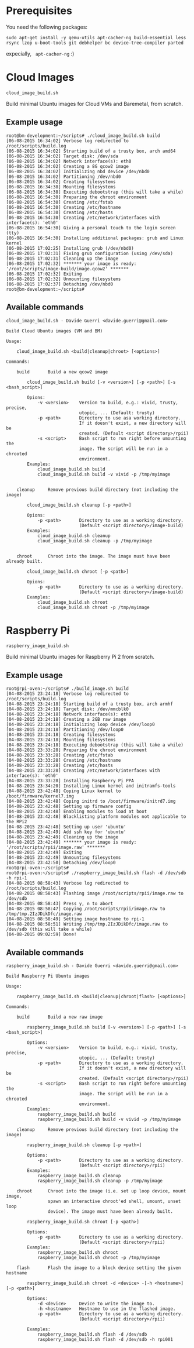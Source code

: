 Prerequisites
=============

You need the following packages:

    sudo apt-get install -y qemu-utils apt-cacher-ng build-essential less rsync lzop u-boot-tools git debhelper bc device-tree-compiler parted

expecially, ` apt-cacher-ng` :)

Cloud Images
============

`cloud_image_build.sh`

Build minimal Ubuntu images for Cloud VMs and Baremetal, from scratch.

Example usage
-------------

    root@bm-development:~/scripts# ./cloud_image_build.sh build
    [06-08-2015 16:34:02] Verbose log redirected to /root/scripts/build.log
    [06-08-2015 16:34:02] Strarting build of a trusty box, arch amd64
    [06-08-2015 16:34:02] Target disk: /dev/sda
    [06-08-2015 16:34:02] Network interface(s): eth0
    [06-08-2015 16:34:02] Creating a 8G qcow2 image
    [06-08-2015 16:34:02] Initializing nbd device /dev/nbd0
    [06-08-2015 16:34:02] Partitioning /dev/nbd0
    [06-08-2015 16:34:02] Creating filesystems
    [06-08-2015 16:34:38] Mounting filesystems
    [06-08-2015 16:34:38] Executing debootstrap (this will take a while)
    [06-08-2015 16:54:30] Preparing the chroot environment
    [06-08-2015 16:54:30] Creating /etc/fstab
    [06-08-2015 16:54:30] Creating /etc/hostname
    [06-08-2015 16:54:30] Creating /etc/hosts
    [06-08-2015 16:54:30] Creating /etc/network/interfaces with interface(s): 'eth0'
    [06-08-2015 16:54:30] Giving a personal touch to the login screen (tty)
    [06-08-2015 16:54:30] Installing additional packages: grub and Linux kernel
    [06-08-2015 17:02:25] Installing grub (/dev/nbd0)
    [06-08-2015 17:02:31] Fixing grub configuration (using /dev/sda)
    [06-08-2015 17:02:31] Cleaning up the image
    [06-08-2015 17:02:32] ******* your image is ready: '/root/scripts/image-build/image.qcow2' *******
    [06-08-2015 17:02:32] Exiting
    [06-08-2015 17:02:32] Unmounting filesystems
    [06-08-2015 17:02:37] Detaching /dev/nbd0
    root@bm-development:~/scripts#

Available commands
------------------

    cloud_image_build.sh - Davide Guerri <davide.guerri@gmail.com>

    Build Cloud Ubuntu images (VM and BM)

    Usage:

        cloud_image_build.sh <build|cleanup|chroot> [<options>]

    Commands:

        build       Build a new qcow2 image

            cloud_image_build.sh build [-v <version>] [-p <path>] [-s <bash_script>]

            Opions:
                -v <version>    Version to build, e.g.: vivid, trusty, precise,
                                utopic, ... (Default: trusty)
                -p <path>       Directory to use asa working directory.
                                If it doesn't exist, a new directory will be
                                created. (Default <script directory>/rpii)
                -s <script>     Bash script to run right before umounting the
                                image. The script will be run in a chrooted
                                environment.
            Examples:
                cloud_image_build.sh build
                cloud_image_build.sh build -v vivid -p /tmp/myimage


        cleanup     Remove previous build directory (not including the image)

            cloud_image_build.sh cleanup [-p <path>]

            Opions:
                -p <path>       Directory to use as a working directory.
                                (Default <script directory>/image-build)
            Examples:
                cloud_image_build.sh cleanup
                cloud_image_build.sh cleanup -p /tmp/myimage


        chroot      Chroot into the image. The image must have been already built.

            cloud_image_build.sh chroot [-p <path>]

            Opions:
                -p <path>       Directory to use as a working directory.
                                (Default <script directory>/image-build)
            Examples:
                cloud_image_build.sh chroot
                cloud_image_build.sh chroot -p /tmp/myimage


Raspberry Pi
============

`raspberry_image_build.sh`

Build minimal Ubuntu images for Raspberry Pi 2 from scratch.


Example usage
-------------

    root@rpi-oven:~/scripts# ./build_image.sh build
    [04-08-2015 23:24:18] Verbose log redirected to /root/scripts/build.log
    [04-08-2015 23:24:18] Starting build of a trusty box, arch armhf
    [04-08-2015 23:24:18] Target disk: /dev/mmcblk0
    [04-08-2015 23:24:18] Network interface(s): eth0
    [04-08-2015 23:24:18] Creating a 2GB raw image
    [04-08-2015 23:24:18] Initializing loop device /dev/loop0
    [04-08-2015 23:24:18] Partitioning /dev/loop0
    [04-08-2015 23:24:18] Creating filesystems
    [04-08-2015 23:24:18] Mounting filesystems
    [04-08-2015 23:24:18] Executing debootstrap (this will take a while)
    [04-08-2015 23:33:28] Preparing the chroot environment
    [04-08-2015 23:33:28] Creating /etc/fstab
    [04-08-2015 23:33:28] Creating /etc/hostname
    [04-08-2015 23:33:28] Creating /etc/hosts
    [04-08-2015 23:33:28] Creating /etc/network/interfaces with interface(s): 'eth0'
    [04-08-2015 23:33:28] Installing Raspberry Pi PPA
    [04-08-2015 23:34:20] Installing Linux kernel and initramfs-tools
    [04-08-2015 23:42:48] Coping Linux kernel to /boot/firmware/kernel7.img
    [04-08-2015 23:42:48] Coping initrd to /boot/firmware/initrd7.img
    [04-08-2015 23:42:48] Setting up firmware config
    [04-08-2015 23:42:48] Enabling modules to load at boot
    [04-08-2015 23:42:48] Blacklisting platform modules not applicable to the RPi2
    [04-08-2015 23:42:48] Setting up user 'ubuntu'
    [04-08-2015 23:42:49] Add ssh key for 'ubuntu'
    [04-08-2015 23:42:49] Cleaning up the image
    [04-08-2015 23:42:49] ******* your image is ready: '/root/scripts/rpii/image.raw' *******
    [04-08-2015 23:42:49] Exiting
    [04-08-2015 23:42:49] Unmounting filesystems
    [04-08-2015 23:42:50] Detaching /dev/loop0
    root@rpi-oven:~/scripts#
    root@rpi-oven:~/scripts# ./raspberry_image_build.sh flash -d /dev/sdb -h rpi-1
    [04-08-2015 08:58:43] Verbose log redirected to /root/scripts/build.log
    [04-08-2015 08:58:43] Flashing image /root/scripts/rpii/image.raw to /dev/sdb
    [04-08-2015 08:58:43] Press y, n to abort
    [04-08-2015 08:58:47] Copying /root/scripts/rpii/image.raw to /tmp/tmp.2IzJDikDfc/image.raw
    [04-08-2015 08:58:49] Setting image hostname to rpi-1
    [04-08-2015 08:58:51] Writing /tmp/tmp.2IzJDikDfc/image.raw to /dev/sdb (this will take a while)
    [04-08-2015 09:02:59] Done!


Available commands
------------------

    raspberry_image_build.sh - Davide Guerri <davide.guerri@gmail.com>

    Build Raspberry Pi Ubuntu images

    Usage:

        raspberry_image_build.sh <build|cleanup|chroot|flash> [<options>]

    Commands:

        build       Build a new raw image

            raspberry_image_build.sh build [-v <version>] [-p <path>] [-s <bash_script>]

            Options:
                -v <version>    Version to build, e.g.: vivid, trusty, precise,
                                utopic, ... (Default: trusty)
                -p <path>       Directory to use as a working directory.
                                If it doesn't exist, a new directory will be
                                created. (Default <script directory>/rpii)
                -s <script>     Bash script to run right before umounting the
                                image. The script will be run in a chrooted
                                environment.
            Examples:
                raspberry_image_build.sh build
                raspberry_image_build.sh build -v vivid -p /tmp/myimage

        cleanup     Remove previous build directory (not including the image)

            raspberry_image_build.sh cleanup [-p <path>]

            Options:
                -p <path>       Directory to use as a working directory.
                                (Default <script directory>/rpii)
            Examples:
                raspberry_image_build.sh cleanup
                raspberry_image_build.sh cleanup -p /tmp/myimage

        chroot      Chroot into the image (i.e. set up loop device, mount image,
                    spawn an interactive chroot'ed shell, umount, unset loop
                    device). The image must have been already built.

            raspberry_image_build.sh chroot [-p <path>]

            Options:
                -p <path>       Directory to use as a working directory.
                                (Default <script directory>/rpii)
            Examples:
                raspberry_image_build.sh chroot
                raspberry_image_build.sh chroot -p /tmp/myimage

        flash       Flash the image to a block device setting the given hostname

            raspberry_image_build.sh chroot -d <device> -[-h <hostname>] [-p <path>]

            Options:
                -d <device>     Device to write the image to.
                -h <hostname>   Hostname to use in the flashed image.
                -p <path>       Directory to use as a working directory.
                                (Default <script directory>/rpii)

            Examples:
                raspberry_image_build.sh flash -d /dev/sdb
                raspberry_image_build.sh flash -d /dev/sdb -h rpi001
